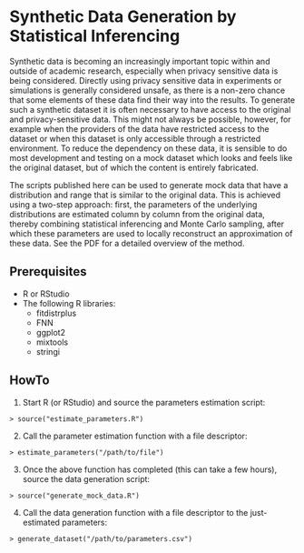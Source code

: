 # Synthetic Data Generation by Statistical Inferencing 

Synthetic data is becoming an increasingly important topic within and outside of academic research, especially when privacy sensitive data is being considered. Directly using privacy sensitive data in experiments or simulations is generally considered unsafe, as there is a non-zero chance that some elements of these data find their way into the results. To generate such a synthetic dataset it is often necessary to have access to the original and privacy-sensitive data. This might not always be possible, however, for example when the providers of the data have restricted access to the dataset or when this dataset is only accessible through a restricted environment. To reduce the dependency on these data, it is sensible to do most development and testing on a mock dataset which looks and feels like the original dataset, but of which the content is entirely fabricated.

The scripts published here can be used to generate mock data that have a distribution and range that is similar to the original data. This is achieved using a two-step approach: first, the parameters of the underlying distributions are estimated column by column from the original data, thereby combining statistical inferencing and Monte Carlo sampling, after which these parameters are used to locally reconstruct an approximation of these data. See the PDF for a detailed overview of the method.

## Prerequisites

- R or RStudio
- The following R libraries:
	- fitdistrplus
	- FNN
	- ggplot2
	- mixtools
	- stringi

## HowTo

1) Start R (or RStudio) and source the parameters estimation script:

`> source("estimate_parameters.R")`

2) Call the parameter estimation function with a file descriptor:

`> estimate_parameters("/path/to/file")`

3) Once the above function has completed (this can take a few hours), source the data generation script:

`> source("generate_mock_data.R")`

4) Call the data generation function with a file descriptor to the just-estimated parameters:

`> generate_dataset("/path/to/parameters.csv")`

